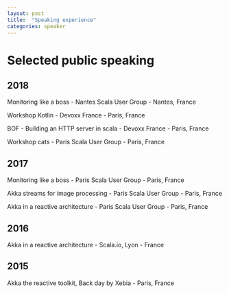 ```yaml
---
layout: post
title:  "Speaking experience"
categories: speaker
---
```


# Selected public speaking

## 2018

Monitoring like a boss - Nantes Scala User Group - Nantes, France

Workshop Kotlin - Devoxx France - Paris, France

BOF - Building an HTTP server in scala - Devoxx France - Paris, France

Workshop cats - Paris Scala User Group - Paris, France

## 2017

Monitoring like a boss - Paris Scala User Group - Paris, France

Akka streams for image processing - Paris Scala User Group - Paris, France

Akka in a reactive architecture - Paris Scala User Group - Paris, France

## 2016

Akka in a reactive architecture - Scala.io, Lyon - France

## 2015

Akka the reactive toolkit, Back day by Xebia - Paris, France
